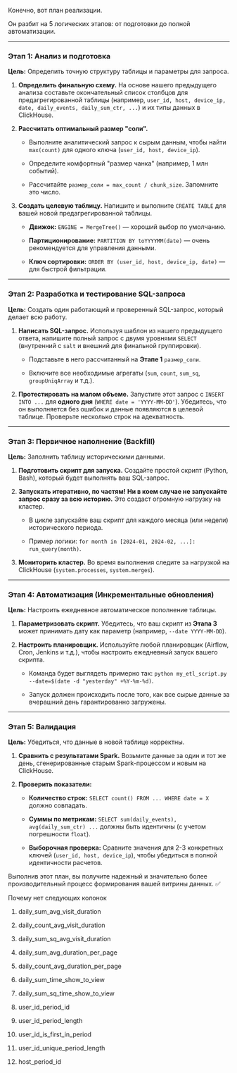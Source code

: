 Конечно, вот план реализации.

Он разбит на 5 логических этапов: от подготовки до полной автоматизации.

---

### **Этап 1: Анализ и подготовка**

**Цель:** Определить точную структуру таблицы и параметры для запроса.

1. **Определить финальную схему.** На основе нашего предыдущего анализа составьте окончательный список столбцов для предагрегированной таблицы (например, `user_id, host, device_ip, date, daily_events, daily_sum_ctr, ...`) и их типы данных в ClickHouse.
    
2. **Рассчитать оптимальный размер "соли".**
    
    - Выполните аналитический запрос к сырым данным, чтобы найти `max(count)` для одного ключа (`user_id, host, device_ip`).
        
    - Определите комфортный "размер чанка" (например, 1 млн событий).
        
    - Рассчитайте `размер_соли = max_count / chunk_size`. Запомните это число.
        
3. **Создать целевую таблицу.** Напишите и выполните `CREATE TABLE` для вашей новой предагрегированной таблицы.
    
    - **Движок:** `ENGINE = MergeTree()` — хороший выбор по умолчанию.
        
    - **Партиционирование:** `PARTITION BY toYYYYMM(date)` — очень рекомендуется для управления данными.
        
    - **Ключ сортировки:** `ORDER BY (user_id, host, device_ip, date)` — для быстрой фильтрации.
        

---

### **Этап 2: Разработка и тестирование SQL-запроса**

**Цель:** Создать один работающий и проверенный SQL-запрос, который делает всю работу.

1. **Написать SQL-запрос.** Используя шаблон из нашего предыдущего ответа, напишите полный запрос с двумя уровнями `SELECT` (внутренний с `salt` и внешний для финальной группировки).
    
    - Подставьте в него рассчитанный на **Этапе 1** `размер_соли`.
        
    - Включите все необходимые агрегаты (`sum`, `count`, `sum_sq`, `groupUniqArray` и т.д.).
        
2. **Протестировать на малом объеме.** Запустите этот запрос с `INSERT INTO ...` для **одного дня** (`WHERE date = 'YYYY-MM-DD'`). Убедитесь, что он выполняется без ошибок и данные появляются в целевой таблице. Проверьте несколько строк на адекватность.
    

---

### **Этап 3: Первичное наполнение (Backfill)**

**Цель:** Заполнить таблицу историческими данными.

1. **Подготовить скрипт для запуска.** Создайте простой скрипт (Python, Bash), который будет выполнять ваш SQL-запрос.
    
2. **Запускать итеративно, по частям!** **Ни в коем случае не запускайте запрос сразу за всю историю.** Это создаст огромную нагрузку на кластер.
    
    - В цикле запускайте ваш скрипт для каждого месяца (или недели) исторического периода.
        
    - Пример логики: `for month in [2024-01, 2024-02, ...]: run_query(month)`.
        
3. **Мониторить кластер.** Во время выполнения следите за нагрузкой на ClickHouse (`system.processes`, `system.merges`).
    

---

### **Этап 4: Автоматизация (Инкрементальные обновления)**

**Цель:** Настроить ежедневное автоматическое пополнение таблицы.

1. **Параметризовать скрипт.** Убедитесь, что ваш скрипт из **Этапа 3** может принимать дату как параметр (например, `--date YYYY-MM-DD`).
    
2. **Настроить планировщик.** Используйте любой планировщик (Airflow, Cron, Jenkins и т.д.), чтобы настроить ежедневный запуск вашего скрипта.
    
    - Команда будет выглядеть примерно так: `python my_etl_script.py --date=$(date -d "yesterday" +%Y-%m-%d)`.
        
    - Запуск должен происходить после того, как все сырые данные за вчерашний день гарантированно загружены.
        

---

### **Этап 5: Валидация**

**Цель:** Убедиться, что данные в новой таблице корректны.

1. **Сравнить с результатами Spark.** Возьмите данные за один и тот же день, сгенерированные старым Spark-процессом и новым на ClickHouse.
    
2. **Проверить показатели:**
    
    - **Количество строк:** `SELECT count() FROM ... WHERE date = X` должно совпадать.
        
    - **Суммы по метрикам:** `SELECT sum(daily_events), avg(daily_sum_ctr) ...` должны быть идентичны (с учетом погрешности `float`).
        
    - **Выборочная проверка:** Сравните значения для 2-3 конкретных ключей (`user_id, host, device_ip`), чтобы убедиться в полной идентичности расчетов.
        

Выполнив этот план, вы получите надежный и значительно более производительный процесс формирования вашей витрины данных. ✅

Почему нет следующих колонок

1. daily_sum_avg_visit_duration

2. daily_count_avg_visit_duration

3. daily_sum_sq_avg_visit_duration

4. daily_sum_avg_duration_per_page

5. daily_count_avg_duration_per_page

6. daily_sum_time_show_to_view

7. daily_sum_sq_time_show_to_view

8. user_id_period_id

9. user_id_period_length

10. user_id_is_first_in_period

11. user_id_unique_period_length

12. host_period_id
